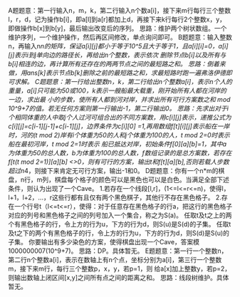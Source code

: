 A题题意：第一行输入n，m，k，第二行输入n个数a[i]，接下来m行每行三个整数l，r，d，记为操作b[i]，即a[l]到a[r]都加上d，再接下来k行每行2个整数x，y，
        即做操作b[x]到b[y]，最后输出改变后的序列。
   思路：维护两个树状数组。一个维护序列，一个维护操作，然后再区间修改，单点询问即可。
B题题意：输入整数n，再输入n*n的矩阵，保证a[i][j]都小于等于10^5且大于等于1，且a[i][i]=0，a[i][j]表示i到j单向边的路径长，再给出n个整数，表示依次
        删除节点b[i]以及所有与b[i]相连的边，再计算所有还存在的两两节点之间的最短路之和。
   思路：倒着来做，用ans[k]表示节点b[k]删除之前的最短路之和，求最短路时跑一遍弗洛伊德即可求解。
C题题意：第一行给出整数n，k，第二行给出n个整数a[i]，表示n个人的重量，a[i]只可能为50或100，k表示一艘船最大载重，刚开始所有人都在河岸的一边，求出最
        小的步数，使所有人都到河对岸，并求出所有可行方案数之和 mod 10^9+7的值。若无任何方案则第一行输出-1，第二行输出0。
   思路：先求出对于i个相同体重的人中取j个人过河可组合出的不同方案数，用c[i][j]表示，递推公式为c[i][j]=c[i-1][j-1]+c[i-1][j]，边界条件为c[i][0]
        =1,再用数组f[t][i][j]表示船在一岸时，河的(t mod 2)岸有i个体重为50的人和j个体重为100的人，t mod 2=0时表示船在最初河岸，t mod 2=1时表示
        船已抵达对岸，初始条件f[0][a][b]=1，其中a为体重为50的总人数，b为体重为100的总人数，f数组记录的是总方案数，若存在f[t(t mod 2=1)][a][b]
        <>0，则有可行的方案，输出t和f[t][a][b],否则若载人步数超过n*4，则接下来肯定无可行方案，输出-1和0。
D题题意：你有一个n*m的棋盘，n行，m列，棋盘每个格子的颜色可以是黑色也可以是白色。当满足全部下述条件，则认为出现了一个Cave。
        1.若存在一个线段[l,r]，(1<=l<=r<=n)，使得l，l+1，l+2，...，r这些行都有且仅有两个黑色棋子，其他行不存在黑色格子。
        2.存在一个行号t（l<=t<=r），使得：对于任意存在黑色格子的行a，把这行的黑色格子对应的列号和黑色格子之间的列号加入一个集合，称之为S(a)。
                                       任取t及t之上的两个有黑色格子的行，令上方的行为u，下方的行为d，则S(u)是S(d)的子集。
                                       任取t及t之下的两个有黑色格子的行，令上方的行为u，下方的行为d，则S(d)是S(u)的子集。
        你要输出有多少染色的方案，使得棋盘出现一个Cave，答案模1000000007(10^9+7)。
   思路：DP。具体暂无。
E题题意：第一行一个整数n，第二行n个整数a[i]，表示在数轴上有n个点，坐标分别为a[i]，第三行一个整数m，接下来m行，每行三个整数p，x，y，若p=1，则
        给a[x]加上整数y，若p=2，则输出数轴上闭区间[x,y]之间所有点之间的距离之和。
   思路：线段树维护。具体暂无。
